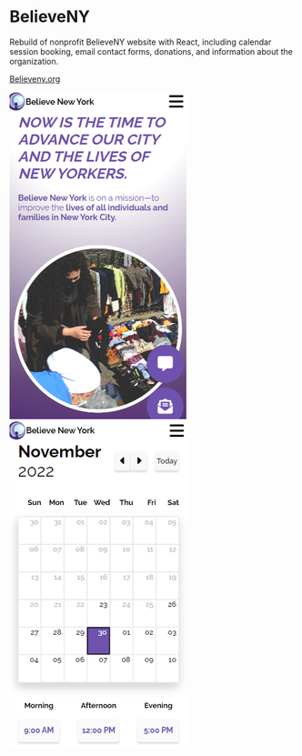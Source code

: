# BelieveNY

Rebuild of nonprofit BelieveNY website with React, including calendar session booking, email contact forms, donations, and information about the organization. 

[Believeny.org](https://www.believeny.org/)
<br>

![Preview image](source/images/general/previewSite.png)
![Preview image](source/images/general/previewSite2.png)

